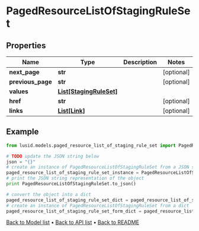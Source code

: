 # PagedResourceListOfStagingRuleSet


## Properties
Name | Type | Description | Notes
------------ | ------------- | ------------- | -------------
**next_page** | **str** |  | [optional] 
**previous_page** | **str** |  | [optional] 
**values** | [**List[StagingRuleSet]**](StagingRuleSet.md) |  | 
**href** | **str** |  | [optional] 
**links** | [**List[Link]**](Link.md) |  | [optional] 

## Example

```python
from lusid.models.paged_resource_list_of_staging_rule_set import PagedResourceListOfStagingRuleSet

# TODO update the JSON string below
json = "{}"
# create an instance of PagedResourceListOfStagingRuleSet from a JSON string
paged_resource_list_of_staging_rule_set_instance = PagedResourceListOfStagingRuleSet.from_json(json)
# print the JSON string representation of the object
print PagedResourceListOfStagingRuleSet.to_json()

# convert the object into a dict
paged_resource_list_of_staging_rule_set_dict = paged_resource_list_of_staging_rule_set_instance.to_dict()
# create an instance of PagedResourceListOfStagingRuleSet from a dict
paged_resource_list_of_staging_rule_set_form_dict = paged_resource_list_of_staging_rule_set.from_dict(paged_resource_list_of_staging_rule_set_dict)
```
[Back to Model list](../README.md#documentation-for-models) &#8226; [Back to API list](../README.md#documentation-for-api-endpoints) &#8226; [Back to README](../README.md)


